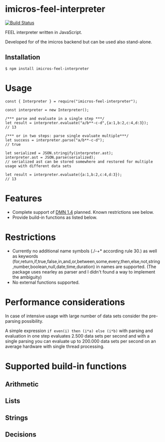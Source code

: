 # imicros-feel-interpreter
[![Build Status](https://img.shields.io/github/workflow/status/al66/imicros-feel-interpreter/run-test)](https://github.com/al66/imicros-feel-interpreter/actions?query=workflow%3Arun-test)

FEEL interpreter written in JavaScript.

Developed for of the imicros backend but can be used also stand-alone.

## Installation
```
$ npm install imicros-feel-interpreter
```

# Usage
```
const { Interpreter } = require("imicros-feel-interpreter");

const interpreter = new Interpreter();

/*** parse and evaluate in a single step ***/
let result = interpreter.evaluate("a/b**-c-d",{a:1,b:2,c:4,d:3});
// 13

/*** or in two steps: parse single evaluate multiple***/
let success = interpreter.parse("a/b**-c-d");
// true

let serialized = JSON.stringify(interpreter.ast);
interpreter.ast = JSON.parse(serialized);
// serialized ast can be stored somewhere and restored for multiple usage with different data sets

let result = interpreter.evaluate({a:1,b:2,c:4,d:3});
// 13
```
# Features
 - Complete support of [DMN 1.4](https://www.omg.org/spec/DMN/1.4/Beta1/PDF) planned. Known restrictions see below.
 - Provide build-in functions as listed below.

# Restrictions
 - Currently no additional name symbols (./-+* according rule 30.) as well as keywords (for,return,if,true,false,in,and,or,between,some,every,then,else,not,string,number,boolean,null,date,time,duration) in names are supported. (The package uses nearley as parser and I didn't found a way to implement the ambiguity)
 - No external functions supported.

# Performance considerations
In case of intensive usage with large number of data sets consider the pre-parsing possibility.

A simple expression `if even(i) then (i*a) else (i*b)` with parsing and evaluation in one step evaluates 2.500 data sets per second and with a single parsing you can evaluate up to 200.000 data sets per second on an average hardware with single thread processing.
# Supported build-in functions
## Arithmetic

## Lists

## Strings

## Decisions





